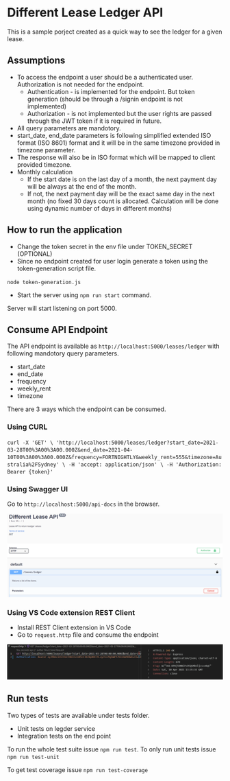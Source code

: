 # Different Lease Ledger API

This is a sample porject created as a quick way to see the ledger for a given lease.

## Assumptions
* To access the endpoint a user should be a authenticated user. Authorization is not needed for the endpoint. 
    * Authentication - is implemented for the endpoint. But token generation (should be through a /signin endpoint is not implemented)
    * Authorization - is not implemented but the user rights are passed through the JWT token if it is required in future. 
* All query parameters are mandotory.
* start_date, end_date parameters is following simplified extended ISO format (ISO 8601) format and it will be in the same timezone provided in timezone parameter.
* The response will also be in ISO format which will be mapped to client provided timezone.
* Monthly calculation
    * If the start date is on the last day of a month, the next payment day will be always at the end of the month.
    * If not, the next payment day will be the exact same day in the next month (no fixed 30 days count is allocated. Calculation will be done using dynamic number of days in different months)


## How to run the application

* Change the  token secret in the env file under TOKEN_SECRET (OPTIONAL)
* Since no endpoint created for user login generate a token using the token-generation script file. 

`node token-generation.js`

* Start the server using `npm run start` command. 

Server will start listening on port 5000.

## Consume API Endpoint

The API endpoint is available as `http://localhost:5000/leases/ledger` with following mandotory query parameters.
* start_date
* end_date
* frequency
* weekly_rent
* timezone

There are 3 ways which the endpoint can be consumed.

### Using CURL 

`curl -X 'GET' \
  'http://localhost:5000/leases/ledger?start_date=2021-03-28T00%3A00%3A00.000Z&end_date=2021-04-10T00%3A00%3A00.000Z&frequency=FORTNIGHTLY&weekly_rent=555&timezone=Australia%2FSydney' \
  -H 'accept: application/json' \
  -H 'Authorization: Bearer {token}'`

### Using Swagger UI

Go to `http://localhost:5000/api-docs` in the browser.

![picture alt](/misc/swagger.PNG "Swagger UI")

### Using VS Code extension REST Client

* Install REST Client extension in VS Code
* Go to `request.http` file and consume the endpoint 

![picture alt](/misc/rest-client.PNG "Swagger UI")


## Run tests

Two types of tests are available under tests folder.
* Unit tests on legder service
* Integration tests on the end point

To run the whole test suite issue `npm run test`.
To only run unit tests issue `npm run test-unit`

To get test coverage issue `npm run test-coverage` 